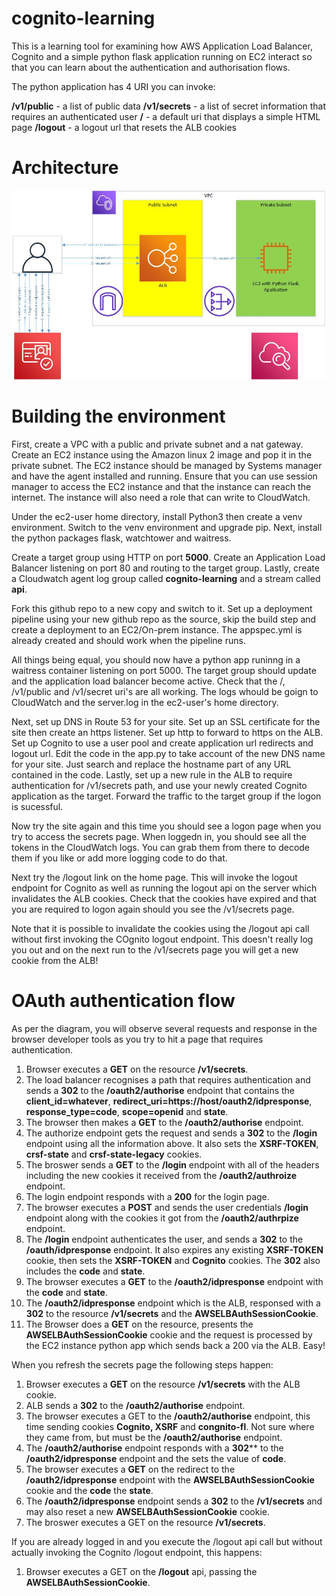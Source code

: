 # cognito-learning
This is a learning tool for examining how AWS Application Load Balancer, Cognito and a simple python flask application running on EC2 interact so that you can learn about the authentication and authorisation flows.

The python application has 4 URI you can invoke:

**/v1/public** - a list of public data
**/v1/secrets** - a list of secret information that requires an authenticated user
**/** - a default uri that displays a simple HTML page
**/logout** - a logout url that resets the ALB cookies

# Architecture

![Architecture Diagram](cognito-learning.jpg "Architecture diagram")

# Building the environment

First, create a VPC with a public and private subnet and a nat gateway.  Create an EC2 instance using the Amazon linux 2 image and pop it in the private subnet.  The EC2 instance should be managed by Systems manager and have the agent installed and running.  Ensure that you can use session manager to access the EC2 instance and that the instance can reach the internet.  The instance will also need a role that can write to CloudWatch.

Under the ec2-user home directory, install Python3 then create a venv environment.  Switch to the venv environment and upgrade pip.  Next, install the python packages flask, watchtower and waitress.

Create a target group using HTTP on port **5000**.  Create an Application Load Balancer listening on port 80 and routing to the target group.  Lastly, create a Cloudwatch agent log group called **cognito-learning** and a stream called **api**.

Fork this github repo to a new copy and switch to it.  Set up a deployment pipeline using your new github repo as the source, skip the build step and create a deployment to an EC2/On-prem instance.  The appspec.yml is already created and should work when the pipeline runs.

All things being equal, you should now have a python app runinng in a waitress container listening on port 5000.  The target group should update and the application load balancer become active.  Check that the /, /v1/public and /v1/secret uri's are all working.  The logs whould be goign to CloudWatch and the server.log in the ec2-user's home directory.

Next, set up DNS in Route 53 for your site.  Set up an SSL certificate for the site then create an https listener.  Set up http to forward to https on the ALB.  Set up Cognito to use a user pool and create application url redirects and logout url.  Edit the code in the app.py to take account of the new DNS name for your site.  Just search and replace the hostname part of any URL contained in the code.  Lastly, set up a new rule in the ALB to require authentication for /v1/secrets path, and use your newly created Cognito application as the target.  Forward the traffic to the target group if the logon is sucessful.

Now try the site again and this time you should see a logon page when you try to access the secrets page.  When loggedn in, you should see all the tokens in the CloudWatch logs.  You can grab them from there to decode them if you like or add more logging code to do that.

Next try the /logout link on the home page.  This will invoke the logout endpoint for Cognito as well as running the logout api on the server which invalidates the ALB cookies.  Check that the cookies have expired and that you are required to logon again should you see the /v1/secrets page.

Note that it is possible to invalidate the cookies using the /logout api call without first invoking the COgnito logout endpoint.  This doesn't really log you out and on the next run to the /v1/secrets page you will get a new cookie from the ALB!

# OAuth authentication flow

As per the diagram, you will observe several requests and response in the browser developer tools as you try to hit a page that requires authentication.

1. Browser executes a **GET** on the resource **/v1/secrets**.
2. The load balancer recognises a path that requires authentication and sends a **302** to the **/oauth2/authorise** endpoint that contains the **client_id=whatever**, **redirect_uri=https://host/oauth2/idpresponse**, **response_type=code**,  **scope=openid** and **state**.
3. The browser then makes a **GET** to the **/oauth2/authorise** endpoint.
4. The authorize endpoint gets the request and sends a **302** to the **/login** endpoint using all the information above.  It also sets the **XSRF-TOKEN**, **crsf-state** and **crsf-state-legacy** cookies.
5. The broswer sends a **GET** to the **/login** endpoint with all of the headers including the new cookies it received from the **/oauth2/authroize** endpoint.
6. The login endpoint responds with a **200** for the login page.
7. The browser executes a **POST** and sends the user credentials **/login** endpoint along with the cookies it got from the **/oauth2/authrpize** endpoint.
8. The **/login** endpoint authenticates the user, and sends a **302** to the **/oauth/idpresponse** endpoint.  It also expires any existing **XSRF-TOKEN** cookie, then sets the **XSRF-TOKEN** and **Cognito** cookies. The **302** also includes the **code** and **state**.
9. The browser executes a **GET** to the **/oauth2/idpresponse** endpoint with the **code** and **state**.
10.  The **/oauth2/idpresponse** endpoint which is the ALB, responsed with a **302** to the resource **/v1/secrets** and the **AWSELBAuthSessionCookie**.  
10. The Browser does a **GET** on the resource, presents the **AWSELBAuthSessionCookie** cookie and the request is processed by the EC2 instance python app which sends back a 200 via the ALB.  Easy!

When you refresh the secrets page the following steps happen:

1. Browser executes a **GET** on the resource **/v1/secrets** with the ALB cookie.
2. ALB sends a **302** to the **/oauth2/authorise** endpoint.
3. The browser executes a GET to the **/oauth2/authorise** endpoint, this time sending cookies **Cognito, XSRF** and **congnito-fl**. Not sure where they came from, but must be the **/oauth2/authorise** endpoint.
4. The **/oauth2/authorise** endpoint responds with a **302**** to the **/oauth2/idpresponse** endpoint and the sets the value of **code**.
5. The browser executes a **GET** on the redirect to the **/oauth2/idpresponse** endpoint with the **AWSELBAuthSessionCookie** cookie and the **code** the **state**.
6. The **/oauth2/idpresponse** endpoint sends a **302** to the **/v1/secrets** and may also reset a new **AWSELBAuthSessionCookie** cookie.
7. The broswer executes a GET on the resource **/v1/secrets**.

If you are already logged in and you execute the /logout api call but without actually invoking the Cognito /logout endpoint, this happens:

1. Browser executes a GET on the **/logout** api, passing the **AWSELBAuthSessionCookie**.
